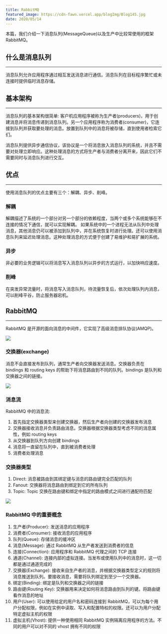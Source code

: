 ```yaml
---
title: RabbitMQ
featured_image: https://cdn-fawn.vercel.app/blogImg/Blog145.jpg
date: 2020/05/14
---
```


本篇，我们介绍一下消息队列(MessageQueue)以及生产中比较常使用的框架 RabbitMQ。

## 什么是消息队列
***  
消息队列允许应用程序通过相互发送消息进行通信。消息队列在目标程序繁忙或未连接时提供临时消息存储。

## 基本架构
***  
消息队列的基本架构很简单: 客户机应用程序被称为生产者(producers)，用于创建消息并将消息传递到消息队列。另一个应用程序称为消费者(consumer)，它连接到队列并获取要处理的消息。放置到队列中的消息将被存储，直到使用者检索它们。

消息队列提供异步通信协议，该协议是一个将消息放入消息队列的系统，并且不需要对处理立即响应。这种处理消息的方式将生产者与消费者分离开来，因此它们不需要同时与消息队列进行交互。

## 优点
***  
使用消息队列的优点主要有三个：解耦、异步、削峰。

### 解耦
解耦描述了系统的一个部分对另一个部分的依赖程度，当两个或多个系统能够在不连接的情况下通信，就可以实现解耦。
如果系统中的一个进程无法从队列中处理消息，其他消息仍可以被添加到队列中，并在系统恢复时进行处理。还可以使用消息队列来延迟处理消息。这种处理消息的方式便于创建了易维护和易扩展的系统。

### 异步
非必要的业务逻辑可以将消息写入消息队列以异步的方式运行，以加快响应速度。

### 削峰
在突发异常流量时，将消息写入消息队列，待流量恢复后，依次处理队列内消息，可以削峰平谷，防止服务器宕机。

## RabbitMQ
***  
RabbitMQ 是开源的面向消息的中间件，它实现了高级消息排队协议(AMQP)。

![](https://cdn-fawn.vercel.app/contentImg/mq/workflow-rabbitmq.png)

### 交换器(exchange)
消息不会直接发布到队列，通常生产者向交换器发送消息。交换器负责在 bindings 和 routing keys 的帮助下将消息路由到不同的队列。bindings 是队列和交换器之间的链接。

![](https://cdn-fawn.vercel.app/contentImg/mq/exchanges-bindings-routing-keys.png)

### 消息流
RabbitMQ 中的消息流: 
1. 首先指定交换器类型来创建交换器，然后生产者向创建的交换器发布消息
2. 交换器接收消息并负责路由消息。交换器根据交换器类型考虑不同的消息属性，例如 routing keys
3. 从交换器到队列方向创建 bindings
4. 消息将一直留在队列中，直到被消费者处理
5. 消费者处理消息

### 交换器类型
1. Direct: 消息被路由到其绑定键与消息的路由键完全匹配的队列
2. Fanout: 交换器将消息路由到绑定到它的所有队列
3. Topic: Topic 交换在路由键和绑定中指定的路由模式之间进行通配符匹配

![](https://cdn-fawn.vercel.app/contentImg/mq/exchanges-topic-fanout-direct.png)

### RabbitMQ 中的重要概念
1. 生产者(Producer): 发送消息的应用程序
2. 消费者(Consumer): 接收消息的应用程序
3. 队列(Queue): 存储消息的缓冲区
4. 消息(Message): 通过 RabbitMQ 从生产者发送到消费者的信息
5. 连接(Connection): 应用程序和 RabbitMQ 代理之间的 TCP 连接
6. 通道(Channel): 连接内部的虚拟连接。当发布或使用队列中的消息时，这一切都是通过通道完成的
7. 交换器(Exchange): 接收来自生产者的消息，并根据交换器类型定义的规则将消息推送到队列。要接收消息，需要将队列绑定到至少一个交换器。
8. 绑定(Binding): 绑定是队列和交换器之间的链接
9. 路由键(Routing Key): 交换器用来决定如何将消息路由到队列的键。将路由键看作消息的地址
10. 用户(User): 可以使用给定的用户名和密码连接到 RabbitMQ，可以为每个用户分配权限，例如在实例中读取、写入和配置特权的权限。还可以为用户分配特定虚拟主机的权限
11. 虚拟主机(Vhost): 提供一种使用相同 RabbitMQ 实例隔离应用程序的方法。不同的用户可以对不同的 vhost 拥有不同的权限
